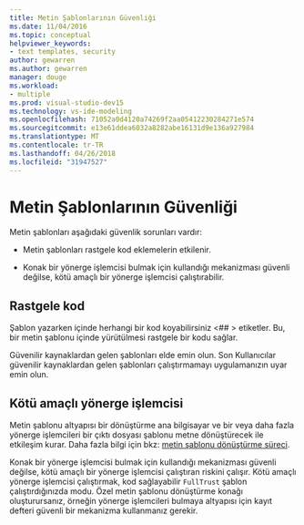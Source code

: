 ```yaml
---
title: Metin Şablonlarının Güvenliği
ms.date: 11/04/2016
ms.topic: conceptual
helpviewer_keywords:
- text templates, security
author: gewarren
ms.author: gewarren
manager: douge
ms.workload:
- multiple
ms.prod: visual-studio-dev15
ms.technology: vs-ide-modeling
ms.openlocfilehash: 71052a0d4120a74269f2aa05412230284271e574
ms.sourcegitcommit: e13e61ddea6032a8282abe16131d9e136a927984
ms.translationtype: MT
ms.contentlocale: tr-TR
ms.lasthandoff: 04/26/2018
ms.locfileid: "31947527"
---
```

# <a name="security-of-text-templates"></a>Metin Şablonlarının Güvenliği
Metin şablonları aşağıdaki güvenlik sorunları vardır:

-   Metin şablonları rastgele kod eklemelerin etkilenir.

-   Konak bir yönerge işlemcisi bulmak için kullandığı mekanizması güvenli değilse, kötü amaçlı bir yönerge işlemcisi çalıştırabilir.

## <a name="arbitrary-code"></a>Rastgele kod
 Şablon yazarken içinde herhangi bir kod koyabilirsiniz \<## > etiketler. Bu, bir metin şablonu içinde yürütülmesi rastgele bir kodu sağlar.

 Güvenilir kaynaklardan gelen şablonları elde emin olun. Son Kullanıcılar güvenilir kaynaklardan gelen şablonları çalıştırmamayı uygulamanızın uyar emin olun.

## <a name="malicious-directive-processor"></a>Kötü amaçlı yönerge işlemcisi
 Metin şablonu altyapısı bir dönüştürme ana bilgisayar ve bir veya daha fazla yönerge işlemcileri bir çıktı dosyası şablonu metne dönüştürecek ile etkileşim kurar. Daha fazla bilgi için bkz: [metin şablonu dönüştürme süreci](../modeling/the-text-template-transformation-process.md).

 Konak bir yönerge işlemcisi bulmak için kullandığı mekanizması güvenli değilse, kötü amaçlı bir yönerge işlemcisi çalıştıran riskini çalışır. Kötü amaçlı yönerge işlemcisi çalıştırmak, kod sağlayabilir `FullTrust` şablon çalıştırdığınızda modu. Özel metin şablonu dönüştürme konağı oluşturursanız, örneğin yönerge işlemcileri bulmaya altyapısı için kayıt defteri güvenli bir mekanizma kullanmanız gerekir.